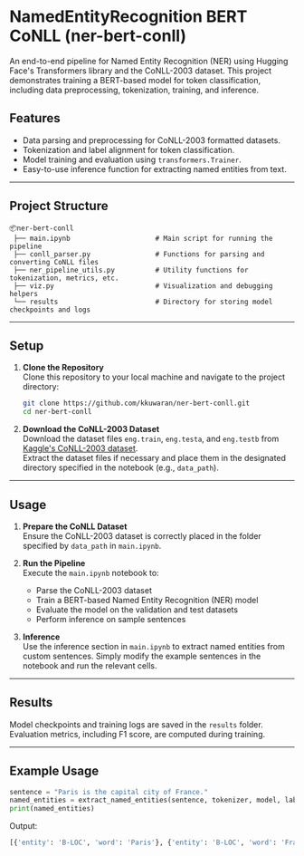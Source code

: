# NamedEntityRecognition BERT CoNLL (ner-bert-conll)

An end-to-end pipeline for Named Entity Recognition (NER) using Hugging Face's Transformers library and the CoNLL-2003 dataset. This project demonstrates training a BERT-based model for token classification, including data preprocessing, tokenization, training, and inference.


## Features

- Data parsing and preprocessing for CoNLL-2003 formatted datasets.
- Tokenization and label alignment for token classification.
- Model training and evaluation using `transformers.Trainer`.
- Easy-to-use inference function for extracting named entities from text.

---

## Project Structure

```plaintext
📦ner-bert-conll
 ├── main.ipynb                     # Main script for running the pipeline 
 ├── conll_parser.py                # Functions for parsing and converting CoNLL files 
 ├── ner_pipeline_utils.py          # Utility functions for tokenization, metrics, etc. 
 ├── viz.py                         # Visualization and debugging helpers 
 └── results                        # Directory for storing model checkpoints and logs
```

---

## Setup

1. **Clone the Repository** <br>
   Clone this repository to your local machine and navigate to the project directory:
   ```bash
   git clone https://github.com/kkuwaran/ner-bert-conll.git
   cd ner-bert-conll
   ```

3. **Download the CoNLL-2003 Dataset** <br>
   Download the dataset files `eng.train`, `eng.testa`, and `eng.testb` from [Kaggle's CoNLL-2003 dataset](https://www.kaggle.com/datasets/juliangarratt/conll2003-dataset). <br>
   Extract the dataset files if necessary and place them in the designated directory specified in the notebook (e.g., `data_path`).

---

## Usage

1. **Prepare the CoNLL Dataset** <br>
   Ensure the CoNLL-2003 dataset is correctly placed in the folder specified by `data_path` in `main.ipynb`.
   
2. **Run the Pipeline** <br>
   Execute the `main.ipynb` notebook to:
   * Parse the CoNLL-2003 dataset
   * Train a BERT-based Named Entity Recognition (NER) model
   * Evaluate the model on the validation and test datasets
   * Perform inference on sample sentences

3. **Inference** <br>
   Use the inference section in `main.ipynb` to extract named entities from custom sentences. Simply modify the example sentences in the notebook and run the relevant cells.

---

## Results

Model checkpoints and training logs are saved in the `results` folder. Evaluation metrics, including F1 score, are computed during training.

---

## Example Usage

```python
sentence = "Paris is the capital city of France."
named_entities = extract_named_entities(sentence, tokenizer, model, label_map)
print(named_entities)
```

Output:
```python
[{'entity': 'B-LOC', 'word': 'Paris'}, {'entity': 'B-LOC', 'word': 'France'}]
```
